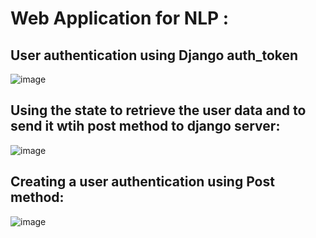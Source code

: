 # Web Application for NLP :
## User authentication using Django auth_token
![image](https://user-images.githubusercontent.com/58775369/146504624-13e59c3c-cd1f-45b9-a2fb-09f5a7148e43.png)

## Using the state to retrieve the user data and to send it wtih post method to django server:
![image](https://user-images.githubusercontent.com/58775369/146249296-7dd8886b-9217-44a4-ab80-6fd6dafb2702.png)

## Creating a user authentication using Post method:
![image](https://user-images.githubusercontent.com/58775369/146248521-70ee5333-4458-4d5b-b5c7-2d71fa95256b.png)
